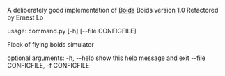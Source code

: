 A deliberately good implementation of [Boids](http://dl.acm.org/citation.cfm?doid=37401.37406)
Boids version 1.0
Refactored by Ernest Lo

usage: command.py [-h] [--file CONFIGFILE]

Flock of flying boids simulator

optional arguments:
  -h, --help            show this help message and exit
  --file CONFIGFILE, -f CONFIGFILE

  
